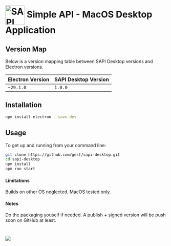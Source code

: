 # <img src="http://simple-api.app/assets/logo.png" width="60px" align="center" alt="SAPI icon"> Simple API - MacOS Desktop Application
## Version Map

Below is a version mapping table between SAPI Desktop versions and Electron versions.

| Electron Version | SAPI Desktop Version |
|------------------|----------------------|
| `~29.1.0`        | `1.0.0`              |

## Installation

```sh
npm install electron --save-dev
```

## Usage

To get up and running from your command line:

```sh
git clone https://github.com/gesf/sapi-desktop.git
cd sapi-desktop
npm install
npm run start
```

#### Limitations

Builds on other OS neglected. MacOS tested only.

#### Notes

Do the packaging youself if needed. A publish + signed version will be push soon on GitHub at least.

# <img src="https://simple-api.app/assets/sapi-dock.png" align="center">

